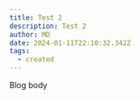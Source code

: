 ```yaml
---
title: Test 2
description: Test 2
author: MD
date: 2024-01-11T22:10:32.342Z
tags:
  - created
---
```

Blog body
